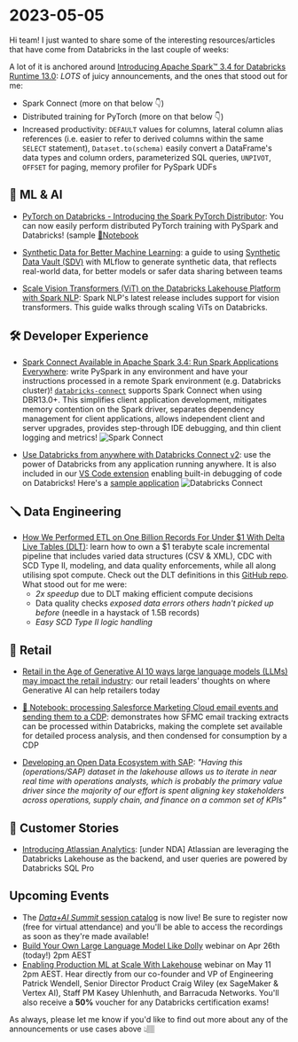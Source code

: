 # 2023-05-05

Hi team! I just wanted to share some of the interesting resources/articles that have come from Databricks in the last couple of weeks:

A lot of it is anchored around [Introducing Apache Spark™ 3.4 for Databricks Runtime 13.0](https://www.databricks.com/blog/2023/04/14/introducing-apache-sparktm-34-databricks-runtime-130.html): *LOTS* of juicy announcements, and the ones that stood out for me:

- Spark Connect (more on that below 👇)
- Distributed training for PyTorch (more on that below 👇)
- Increased productivity: `DEFAULT` values for columns, lateral column alias references (i.e. easier to refer to derived columns within the same `SELECT` statement), `Dataset.to(schema)` easily convert a DataFrame's data types and column orders, parameterized SQL queries, `UNPIVOT`, `OFFSET` for paging, memory profiler for PySpark UDFs

## 🧠 ML & AI

- [PyTorch on Databricks - Introducing the Spark PyTorch Distributor](https://www.databricks.com/blog/2023/04/20/pytorch-databricks-introducing-spark-pytorch-distributor.html): You can now easily perform distributed PyTorch training with PySpark and Databricks! (sample [📕Notebook](https://www.databricks.com/wp-content/uploads/notebooks/db-554/spark_pytorch_distributor_samples_v0.2.dbc)

- [Synthetic Data for Better Machine Learning](https://www.databricks.com/blog/2023/04/12/synthetic-data-better-machine-learning.html): a guide to using [Synthetic Data Vault (SDV)](https://github.com/sdv-dev/SDV) with MLflow to generate synthetic data, that reflects real-world data, for better models or safer data sharing between teams

- [Scale Vision Transformers (ViT) on the Databricks Lakehouse Platform with Spark NLP](https://www.databricks.com/blog/2023/04/19/scale-vision-transformers-vit-databricks-lakehouse-platform-spark-nlp.html): Spark NLP's latest release includes support for vision transformers. This guide walks through scaling ViTs on Databricks.

## 🛠️ Developer Experience

- [Spark Connect Available in Apache Spark 3.4: Run Spark Applications Everywhere](https://www.databricks.com/blog/2023/04/18/spark-connect-available-apache-spark.html): write PySpark in any environment and have your instructions processed in a remote Spark environment (e.g. Databricks cluster)! [`databricks-connect`](https://pypi.org/project/databricks-connect/) supports Spark Connect when using DBR13.0+. This simplifies client application development, mitigates memory contention on the Spark driver, separates dependency management for client applications, allows independent client and server upgrades, provides step-through IDE debugging, and thin client logging and metrics!
      ![Spark Connect](https://cms.databricks.com/sites/default/files/inline-images/db-571-blog-img-1.png)

- [Use Databricks from anywhere with Databricks Connect v2](https://www.databricks.com/blog/2023/04/18/use-databricks-anywhere-databricks-connect-v2.html): use the power of Databricks from any application running anywhere. It is also included in our [VS Code extension](https://marketplace.visualstudio.com/items?itemName=databricks.databricks) enabling built-in debugging of code on Databricks! Here's a [sample application](https://github.com/databricks-demos/dbconnect-plotly)
       ![Databricks Connect](https://cms.databricks.com/sites/default/files/inline-images/db-534-blog-img-1.png)

## 🪛 Data Engineering

- [How We Performed ETL on One Billion Records For Under $1 With Delta Live Tables (DLT)](https://www.databricks.com/blog/2023/04/14/how-we-performed-etl-one-billion-records-under-1-delta-live-tables.html): learn how to own a $1 terabyte scale incremental pipeline that includes varied data structures (CSV & XML), CDC with SCD Type II, modeling, and data quality enforcements, while all along utilising spot compute. Check out the DLT definitions in this [GitHub repo](https://github.com/shannon-barrow/databricks-tpc-di). What stood out for me were:
  - *2x speedup* due to DLT making efficient compute decisions
  - Data quality checks *exposed data errors others hadn't picked up before* (needle in a haystack of 1.5B records)
  - *Easy SCD Type II logic handling*

## 🛒 Retail

- [Retail in the Age of Generative AI 10 ways large language models (LLMs) may impact the retail industry](https://www.databricks.com/blog/2023/04/13/retail-age-generative-ai.html): our retail leaders' thoughts on where Generative AI can help retailers today

- [📕 Notebook: processing Salesforce Marketing Cloud email events and sending them to a CDP](https://d1r5llqwmkrl74.cloudfront.net/notebooks/RCG/amperity-sfmc-tracking/index.html#amperity-sfmc-tracking_1.html): demonstrates how SFMC email tracking extracts can be processed within Databricks, making the complete set available for detailed process analysis, and then condensed for consumption by a CDP

- [Developing an Open Data Ecosystem with SAP](https://www.databricks.com/blog/2023/04/19/developing-open-data-ecosystem-sap.html): *"Having this (operations/SAP) dataset in the lakehouse allows us to iterate in near real time with operations analysts, which is probably the primary value driver since the majority of our effort is spent aligning key stakeholders across operations, supply chain, and finance on a common set of KPIs"*

## 🥂 Customer Stories

- [Introducing Atlassian Analytics](https://www.youtube.com/watch?v=7HRPJfjnnkw): [under NDA] Atlassian are leveraging the Databricks Lakehouse as the backend, and user queries are powered by Databricks SQL Pro

## Upcoming Events

- The [*Data+AI Summit* session catalog](https://register.dataaisummit.com/flow/db/dais2023/sessioncatalog23/page/sessioncatalog) is now live! Be sure to register now (free for virtual attendance) and you'll be able to access the recordings as soon as they're made available! 
- [Build Your Own Large Language Model Like Dolly](https://www.databricks.com/resources/webinar/apj-build-your-own-large-language-model-dolly) webinar on Apr 26th (today!) 2pm AEST
- [Enabling Production ML at Scale With Lakehouse](https://pages.databricks.com/202305-APJ-VE-ML-with-Lakehouse_LP---APJ-ML-Ops-Event-11-May.html) webinar on May 11 2pm AEST. Hear directly from our co-founder and VP of Engineering Patrick Wendell, Senior Director Product Craig Wiley (ex SageMaker & Vertex AI), Staff PM Kasey Uhlenhuth, and Barracuda Networks. You'll also receive a **50%** voucher for any Databricks certification exams!

As always, please let me know if you'd like to find out more about any of the announcements or use cases above 👆🏽
